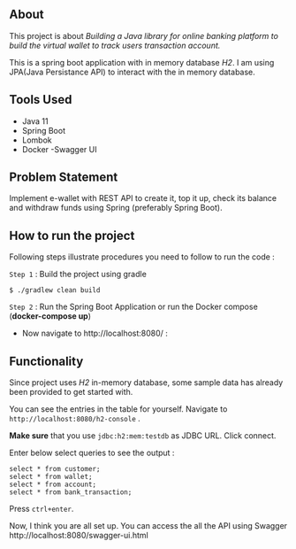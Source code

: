## About

This project is about  *Building a Java library for online banking platform to build the virtual wallet to track users transaction account.*

This is a spring boot application with in memory database *H2*. I am using JPA(Java Persistance API) to interact with the in memory database.

## Tools Used

- Java 11
- Spring Boot
- Lombok
- Docker
-Swagger UI

## Problem Statement

Implement e-wallet with REST API to create it, top it up, check its balance and withdraw funds using Spring (preferably Spring Boot).


## How to run the project

Following steps illustrate procedures you need to follow to run the code :


`Step 1` : Build the project using gradle

```{shell}
$ ./gradlew clean build
```

`Step 2` : Run the Spring Boot Application or run the Docker compose (<b>docker-compose up</b>)

* Now navigate to http://localhost:8080/ :

## Functionality

Since project uses *H2* in-memory database, some sample data has already been provided to get started with.

You can see the entries in the table for yourself. Navigate to `http://localhost:8080/h2-console` .

**Make sure**  that you use `jdbc:h2:mem:testdb` as JDBC URL. Click connect.

Enter below select queries to see the output :

```{sql}
select * from customer;
select * from wallet;
select * from account;
select * from bank_transaction;
```

Press `ctrl+enter`.

Now, I think you are all set up. You can access the all the API using Swagger http://localhost:8080/swagger-ui.html

